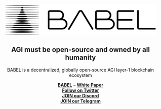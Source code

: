 <p align="center">
  <picture>
    <source media="(prefers-color-scheme: dark)" srcset="https://raw.githubusercontent.com/BABEL-AGI-BLOCKCHAIN/.github/main/content/logo-dark.png">
    <img alt="BABEL logo" src="https://raw.githubusercontent.com/BABEL-AGI-BLOCKCHAIN/.github/main/content/logo.png" width="auto" height="100">
  </picture>
</p>

<h2 align="center">
  AGI must be open-source and owned by all humanity
</h2>

<p align="center">
  BABEL is a decentralized, globally open-source AGI layer-1 blockchain ecosystem
</p>

<div align="center">
  <a href="https://babel-web.vercel.app/"><b>BABEL</b></a> –
  <a href="https://metalanguage.notion.site/BABEL-AGI-d9d6572ac4c543679ec87c93a7a20c1f"><b>White Paper</b></a>
</div>

<div align="center">
  <a href="https://x.com/BABELBlOCKCHAIN"><b>Follow on Twitter</b></a><br>
  <a href="https://discord.gg/XeRnxUx3"><b>JOIN our Discord</b></a><br>
  <a href="https://t.me/BABEL_AGI_BLOCKCHAIN"><b>JOIN our Telegram</b></a>
</div>
